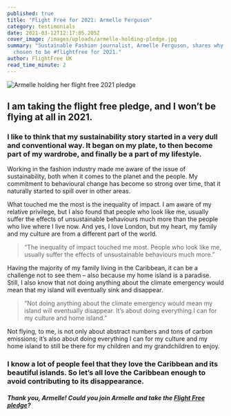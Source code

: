 ```yaml
---
published: true
title: "Flight Free for 2021: Armelle Ferguson"
category: testimonials
date: 2021-03-12T12:17:05.205Z
cover_image: /images/uploads/armelle-holding-pledge.jpg
summary: "Sustainable Fashion journalist, Armelle Ferguson, shares why she has
  chosen to be #flightfree for 2021."
author: FlightFree UK
read_time_minute: 2
---
```

![Armelle holding her flight free 2021 pledge](/images/uploads/5829b0d1-3629-4dd2-a706-bff6374b4a09.jpeg)

## I am taking the flight free pledge, and I won’t be flying at all in 2021.

### I like to think that my sustainability story started in a very dull and conventional way. It began on my plate, to then become part of my wardrobe, and finally be a part of my lifestyle.

Working in the fashion industry made me aware of the issue of sustainability, both when it comes to the planet and the people. My commitment to behavioural change has become so strong over time, that it naturally started to spill over in other areas.

What touched me the most is the inequality of impact. I am aware of my relative privilege, but I also found that people who look like me, usually suffer the effects of unsustainable behaviours much more than the people who live where I live now. And yes, I love London, but my heart, my family and my culture are from a different part of the world.

> “The inequality of impact touched me most. People who look like me, usually suffer the effects of unsustainable behaviours much more.”

Having the majority of my family living in the Caribbean, it can be a challenge not to see them – also because my home island is a paradise. Still, I also know that not doing anything about the climate emergency would mean that my island will eventually sink and disappear.

> ”Not doing anything about the climate emergency would mean my island will eventually disappear. It’s about doing everything I can for my culture and home island.”

Not flying, to me, is not only about abstract numbers and tons of carbon emissions; it’s also about doing everything I can for my culture and my home island to still be there for my children and my grandchildren to enjoy.

### I know a lot of people feel that they love the Caribbean and its beautiful islands. So let’s all love the Caribbean enough to avoid contributing to its disappearance.

#### *Thank you, Armelle! Could you join Armelle and take the [Flight Free pledge](/take_action/)?*
